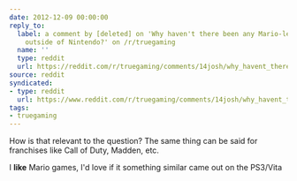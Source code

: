 ```yaml
---
date: 2012-12-09 00:00:00
reply_to:
  label: a comment by [deleted] on 'Why haven't there been any Mario-level platformers
    outside of Nintendo?' on /r/truegaming
  name: ''
  type: reddit
  url: https://reddit.com/r/truegaming/comments/14josh/why_havent_there_been_any_mariolevel_platformers/c7dnskc/
source: reddit
syndicated:
- type: reddit
  url: https://www.reddit.com/r/truegaming/comments/14josh/why_havent_there_been_any_mariolevel_platformers/c7dntjr/
tags:
- truegaming
---
```


How is that relevant to the question? The same thing can be said for franchises like Call of Duty, Madden, etc.

I **like** Mario games, I'd love if it something similar came out on the PS3/Vita
